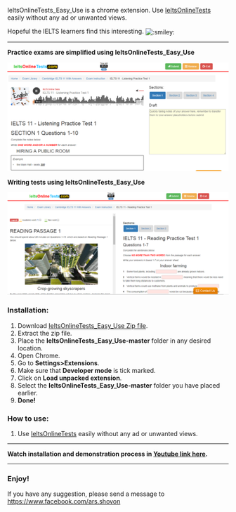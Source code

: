 ﻿ <p>
IeltsOnlineTests_Easy_Use is a chrome extension. 
Use <a href="http://ieltsonlinetests.com">IeltsOnlineTests</a> easily without any ad or unwanted views.
 </p>
 <p>
 Hopeful the IELTS learners find this interesting.
 <img class="emoji" title=":smiley:" alt=":smiley:" src="https://assets-cdn.github.com/images/icons/emoji/unicode/1f603.png" height="20" width="20" align="absmiddle">
 </p>
<hr>
<b>Practice exams are simplified using IeltsOnlineTests_Easy_Use</b>

![alt IeltsOnlineTests_Easy_Use Demo1](https://raw.githubusercontent.com/arsho/IeltsOnlineTests_Easy_Use/master/IeltsOnlineTests_Easy_Use_screenshot1.png)

<b>Writing tests using IeltsOnlineTests_Easy_Use</b>

![alt IeltsOnlineTests_Easy_Use Demo2](https://raw.githubusercontent.com/arsho/IeltsOnlineTests_Easy_Use/master/IeltsOnlineTests_Easy_Use_screenshot2.png)

<h3>
<a id="installation" class="anchor" href="#installation" aria-hidden="true"><span class="octicon octicon-link"></span></a>Installation:
</h3>
<ol>
<li>Download <a href="https://github.com/arsho/IeltsOnlineTests_Easy_Use/archive/master.zip">IeltsOnlineTests_Easy_Use Zip file</a>.</li>
<li>Extract the zip file.</li>
<li>Place the <b>IeltsOnlineTests_Easy_Use-master</b> folder in any desired location.</li>
<li>Open Chrome.</li>
<li>Go to <b>Settings>Extensions</b>.</li>
<li>Make sure that <b>Developer mode</b> is tick marked.</li>
<li>Click on <b>Load unpacked extension</b>.</li>
<li>Select the <b>IeltsOnlineTests_Easy_Use-master</b> folder you have placed earlier.</li>
<li><b>Done!</b></li>
</ol>

<h3>
<a id="how-to-use" class="anchor" href="#how-to-use" aria-hidden="true"><span class="octicon octicon-link"></span></a>How to use:
</h3>
<ol>
<li>Use <a href="http://ieltsonlinetests.com">IeltsOnlineTests</a> easily without any ad or unwanted views.</li>
</ol>
<hr>
<b>Watch installation and demonstration process in <a href="https://www.youtube.com/watch?v=Jm_ILNzx0KE">Youtube link here</a>.</b>
<hr>
<h3>Enjoy!</h3>
<p>If you have any suggestion, please send a message to <a href="https://www.facebook.com/ars.shovon">https://www.facebook.com/ars.shovon</a></p>